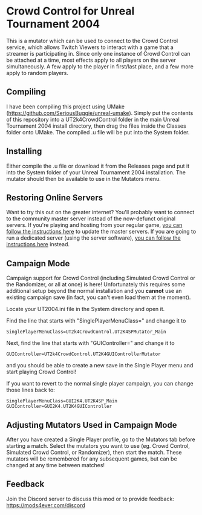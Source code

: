 # Crowd Control for Unreal Tournament 2004

This is a mutator which can be used to connect to the Crowd Control service, which allows Twitch Viewers to interact with a game that a streamer is participating in.
Since only one instance of Crowd Control can be attached at a time, most effects apply to all players on the server simultaneously.  A few apply to the player in first/last place, and a few more apply to random players.


## Compiling

I have been compiling this project using UMake (https://github.com/SeriousBuggie/unreal-umake).  Simply put the contents of this repository into a UT2k4CrowdControl folder in the main Unreal Tournament 2004 install directory, then drag the files inside the Classes folder onto UMake.
The compiled .u file will be put into the System folder.


## Installing

Either compile the .u file or download it from the Releases page and put it into the System folder of your Unreal Tournament 2004 installation.  The mutator should then be available to use in the Mutators menu.


## Restoring Online Servers

Want to try this out on the greater internet?  You'll probably want to connect to the community master server instead of the now-defunct original servers.  If you're playing and hosting from your regular game, [you can follow the instructions here](https://ut2004serverlist.com/how-to-update-your-game/) to update the master servers.  If you are going to run a dedicated server (using the server software), [you can follow the instructions here](https://ut2004serverlist.com/updating-your-game-server/) instead.


## Campaign Mode

Campaign support for Crowd Control (including Simulated Crowd Control or the Randomizer, or all at once) is here!  Unfortunately this requires some additional setup beyond the normal installation and you **cannot** use an existing campaign save (in fact, you can't even load them at the moment).

Locate your UT2004.ini file in the System directory and open it.

Find the line that starts with "SinglePlayerMenuClass=" and change it to

```
SinglePlayerMenuClass=UT2k4CrowdControl.UT2K4SPMutator_Main
```

Next, find the line that starts with "GUIController=" and change it to

```
GUIController=UT2k4CrowdControl.UT2K4GUIControllerMutator
```

and you should be able to create a new save in the Single Player menu and start playing Crowd Control!

If you want to revert to the normal single player campaign, you can change those lines back to:

```
SinglePlayerMenuClass=GUI2K4.UT2K4SP_Main
GUIController=GUI2K4.UT2K4GUIController
```

## Adjusting Mutators Used in Campaign Mode

After you have created a Single Player profile, go to the Mutators tab before starting a match.  Select the mutators you want to use (eg. Crowd Control, Simulated Crowd Control, or Randomizer), then start the match.  These mutators will be remembered for any subsequent games, but can be changed at any time between matches!

## Feedback
  
Join the Discord server to discuss this mod or to provide feedback: https://mods4ever.com/discord

  

